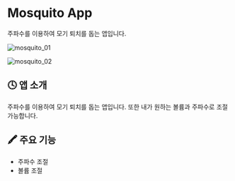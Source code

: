 # Mosquito App

주파수를 이용하여 모기 퇴치를 돕는 앱입니다.

![mosquito_01](https://github.com/chanbeenkim/pomodoro_app/assets/118510224/7c2662fe-3ab1-43f1-9077-d7306ab128c7)

![mosquito_02](https://github.com/chanbeenkim/pomodoro_app/assets/118510224/79b12255-5a54-4e3e-a62f-4d48ab95acf7)

## 🕓 앱 소개

주파수를 이용하여 모기 퇴치를 돕는 앱입니다.
또한 내가 원하는 볼륨과 주파수로 조절 가능합니다.

## 🖍️ 주요 기능

- 주파수 조절
- 볼륨 조절
